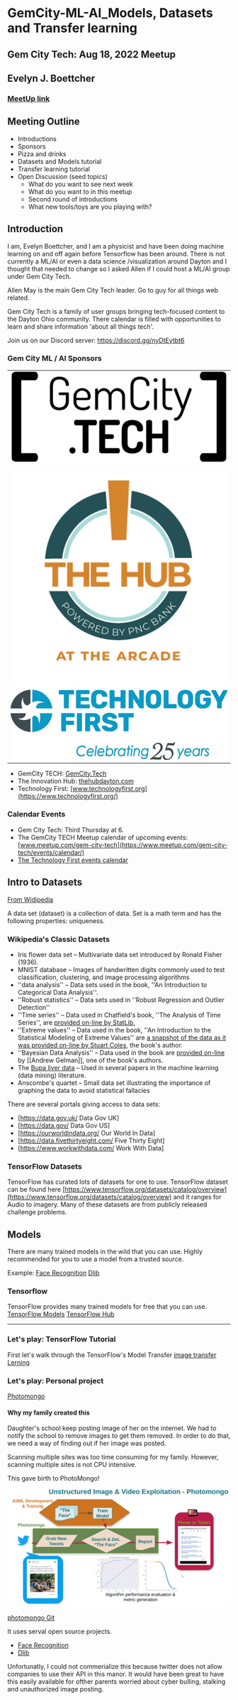 # GemCity-ML-AI_Models, Datasets and Transfer learning
## Gem City Tech: Aug 18, 2022 Meetup
## Evelyn J. Boettcher
### [MeetUp link](https://www.meetup.com/gem-city-tech/events/287250190/)


## Meeting Outline

* Introductions
* Sponsors
* Pizza and drinks
* Datasets and Models tutorial
* Transfer learning tutorial
* Open Discussion (seed topics)
   * What do you want to see next week
   * What do you want to in this meetup
   * Second round of introductions
   * What new tools/toys are you playing with?

## Introduction

I am, Evelyn Boettcher, and I am a physicist and have been doing machine learning on and off again before Tensorflow has been around.  There is not currently a ML/AI or even a data science /visualization around Dayton and I thought that needed to change so I asked Allen if I could host a ML/AI group under Gem City Tech.

Allen May is the main Gem City Tech leader. Go to guy for all things web related.


Gem City Tech is a family of user groups bringing tech-focused content to the Dayton Ohio community. There calendar is filled with opportunities to learn and share information 'about all things tech'.

Join us on our Discord server: https://discord.gg/nyDtEytbt6

### Gem City ML / AI Sponsors 

|  |  
| :--: | 
| ![Gem City Tech Logo](./data/GCTLogo.PNG) | 
| ![The Hub Logo](./data/The-Hub-Logo-PNC.jpg) |
| ![The Hub Logo](./data/tech_first_logo.jpg) |

* GemCity TECH: [GemCity.Tech](https://Gemcity.tech)
* The Innovation Hub: [thehubdayton.com](https://www.thehubdayton.com/)
* Technology First: [www.technologyfirst.org](https://www.technologyfirst.org/)


### Calendar Events
* Gem City Tech: Third Thursday at 6.
* The GemCity TECH Meetup calendar of upcoming events: [www.meetup.com/gem-city-tech](https://www.meetup.com/gem-city-tech/events/calendar/)
* [The Technology First events calendar](https://www.technologyfirst.org/Technology-First-Events?EventViewMode=1&EventListViewMode=2&SelectedDate=8/20/2022&CalendarViewType=1)



## Intro to Datasets

[From Widipedia](https://en.wikipedia.org/wiki/Data_set)

A data set (dataset) is a collection of data.
Set is a math term and has the following properties: uniqueness.

### Wikipedia's  Classic Datasets

* Iris flower data set – Multivariate data set introduced by Ronald Fisher (1936).
* MNIST database – Images of handwritten digits commonly used to test classification, clustering, and image processing algorithms
* ''data analysis'' – Data sets used in the book, ''An Introduction to Categorical Data Analysis''.
* ''Robust statistics'' – Data sets used in ''Robust Regression and Outlier Detection''
* ''Time series'' – Data used in Chatfield's book, ''The Analysis of Time Series'', are [provided on-line by StatLib.](http://lib.stat.cmu.edu/modules.php?op=modload&name=PostWrap&file=index&page=datasets/ )
* ''Extreme values'' – Data used in the book, ''An Introduction to the Statistical Modeling of Extreme Values'' are [a snapshot of the data as it was provided on-line by Stuart Coles](https://web.archive.org/web/20060910161517/http://homes.stat.unipd.it/coles/public_html/ismev/ismev.dat), the book's author.
* ''Bayesian Data Analysis'' – Data used in the book are [ provided on-line](http://www.stat.columbia.edu/~gelman/book/data/) by [[Andrew Gelman]], one of the book's authors.
* The [Bupa liver data](https://web.archive.org/web/20171023174701/http://ftp.ics.uci.edu:80/pub/machine-learning-databases/liver-disorders/ ) – Used in several papers in the machine learning (data mining) literature.
* Anscombe's quartet – Small data set illustrating the importance of graphing the data to avoid statistical fallacies

There are several portals giving access to data sets:
* [https://data.gov.uk/ Data Gov UK]
* [https://data.gov/ Data Gov US]
* [https://ourworldindata.org/ Our World In Data]
* [https://data.fivethirtyeight.com/ Five Thirty Eight]
* [https://www.workwithdata.com/ Work With Data]


### TensorFlow Datasets

TensorFlow has curated lots of datasets for one to use. 
TensorFlow dataset can be found here [https://www.tensorflow.org/datasets/catalog/overview](https://www.tensorflow.org/datasets/catalog/overview)
and it ranges for Audio to imagery.  Many of these datasets are from publicly released challenge problems.

## Models
There are many trained models in the wild that you can use.  Highly recommended for you to use a model from a trusted source.  

Example: 
[Face Recognition](https://github.com/ageitgey/face_recognition)
[Dlib](http://dlib.net/)


### Tensorflow
TensorFlow provides many trained models for free that you can use. 
[TensorFlow Models](https://github.com/tensorflow/models)
[TensorFlow Hub](https://tfhub.dev/)


----- 

### Let's play: TensorFlow Tutorial

First let's walk through the TensorFlow's Model Transfer
[image transfer Lerning](https://www.tensorflow.org/tutorials/images/transfer_learning_with_hub) 

### Let's play: Personal project 

[Photomongo](https://github.com/anielsen001/photomongo)

#### Why my family created this

Daughter's school keep posting image of her on the internet.  We had to notify the school to remove images to get them removed.  In order to do that, we need a way of finding out if her image was posted.

Scanning multiple sites was too time consuming for my family.  However, scanning multiple sites is not CPU intensive.

This gave birth to PhotoMongo!  
![PhotoMongo Scema](./data/photomongo.png)

[photomongo Git](https://github.com/anielsen001/photomongo)

It uses serval open source projects.
* [Face Recognition](https://github.com/ageitgey/face_recognition)
* [Dlib](http://dlib.net/)

Unfortunatly, I could not commerialize this because twitter does not allow companies to use their API in this manor.  It would have been great to have this easily available for ofther parents worried about cyber bulling, stalking and unauthorized image posting.





